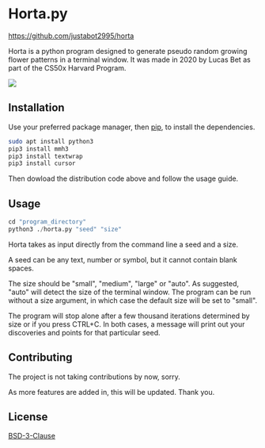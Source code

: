 # Horta.py

https://github.com/justabot2995/horta

Horta is a python program designed to generate pseudo random growing flower patterns in a terminal window. It was made in 2020 by Lucas Bet as part of the CS50x Harvard Program.

<img src="https://i.imgur.com/yOrhiil.png"/>


## Installation

Use your preferred package manager, then [pip](https://pip.pypa.io/en/stable/), to install the dependencies.

```bash
sudo apt install python3
pip3 install mmh3
pip3 install textwrap
pip3 install cursor
```

Then dowload the distribution code above and follow the usage guide.

## Usage

```python
cd "program_directory"
python3 ./horta.py "seed" "size"
```
Horta takes as input directly from the command line a seed and a size.

A seed can be any text, number or symbol, but it cannot contain blank spaces.

The size should be "small", "medium", "large" or "auto". As suggested, "auto" will detect the size of the terminal window. The program can be run without a size argument, in which case the default size will be set to "small".

The program will stop alone after a few thousand iterations determined by size or if you press CTRL+C. In both cases, a message will print out your discoveries and points for that particular seed.


## Contributing
The project is not taking contributions by now, sorry.

As more features are added in, this will be updated. Thank you.

## License
[BSD-3-Clause](https://opensource.org/licenses/BSD-3-Clause)
